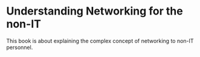 Understanding Networking for the non-IT
==============================================

This book is about explaining the complex concept of networking to non-IT 
personnel.
